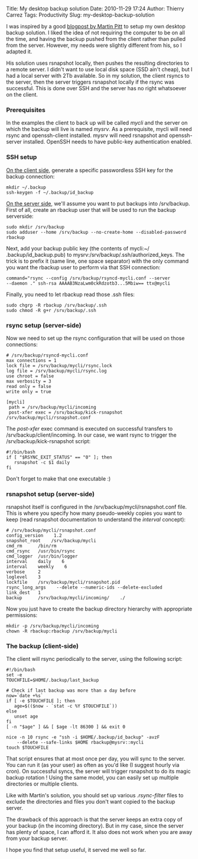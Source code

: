 Title: My desktop backup solution
Date: 2010-11-29 17:24
Author: Thierry Carrez
Tags: Productivity
Slug: my-desktop-backup-solution

I was inspired by a good [blogpost by Martin
Pitt](http://www.piware.de/2009/11/my-desktop-backup-solution/) to setup
my own desktop backup solution. I liked the idea of not requiring the
computer to be on all the time, and having the backup pushed from the
client rather than pulled from the server. However, my needs were
slightly different from his, so I adapted it.

His solution uses rsnapshot locally, then pushes the resulting
directories to a remote server. I didn't want to use local disk space
(SSD ain't cheap), but I had a local server with 2Tb available. So in my
solution, the client rsyncs to the server, then the server triggers
rsnapshot locally if the rsync was successful. This is done over SSH and
the server has no right whatsoever on the client.

### Prerequisites

In the examples the client to back up will be called *mycli* and the
server on which the backup will live is named *mysrv*. As a
prerequisite, mycli will need rsync and openssh-client installed. mysrv
will need rsnapshot and openssh-server installed. OpenSSH needs to have
public-key authentication enabled.

### SSH setup

<span style="text-decoration:underline;">On the client side</span>,
generate a specific passwordless SSH key for the backup connection:

    mkdir ~/.backup
    ssh-keygen -f ~/.backup/id_backup

<span style="text-decoration:underline;">On the server side</span>,
we'll assume you want to put backups into /srv/backup. First of all,
create an rbackup user that will be used to run the backup serverside:

    sudo mkdir /srv/backup
    sudo adduser --home /srv/backup --no-create-home --disabled-password rbackup

Next, add your backup public key (the contents of mycli:\~/
.backup/id\_backup.pub) to mysrv:/srv/backup/.ssh/authorized\_keys. The
trick is to prefix it (same line, one space separator) with the only
command you want the rbackup user to perform via that SSH connection:

    command="rsync --config /srv/backup/rsyncd-mycli.conf --server
    --daemon ." ssh-rsa AAAAB3NzaLwm0ckRdzotb3...5Mbiw== ttx@mycli

Finally, you need to let rbackup read those .ssh files:

    sudo chgrp -R rbackup /srv/backup/.ssh
    sudo chmod -R g+r /srv/backup/.ssh

### rsync setup (server-side)

Now we need to set up the rsync configuration that will be used on those
connections:

    # /srv/backup/rsyncd-mycli.conf
    max connections = 1
    lock file = /srv/backup/mycli/rsync.lock
    log file = /srv/backup/mycli/rsync.log
    use chroot = false
    max verbosity = 3
    read only = false
    write only = true

    [mycli]
     path = /srv/backup/mycli/incoming
     post-xfer exec = /srv/backup/kick-rsnapshot /srv/backup/mycli/rsnapshot.conf

The *post-xfer* exec command is executed on successful transfers to
/srv/backup/client/incoming. In our case, we want rsync to trigger the
/srv/backup/kick-rsnapshot script:

    #!/bin/bash
    if [ "$RSYNC_EXIT_STATUS" == "0" ]; then
       rsnapshot -c $1 daily
    fi

Don't forget to make that one executable :)

### rsnapshot setup (server-side)

rsnapshot itself is configured in the /srv/backup/mycli/rsnapshot.conf
file. This is where you specify how many pseudo-weekly copies you want
to keep (read rsnapshot documentation to understand the *interval*
concept):

    # /srv/backup/mycli/rsnapshot.conf
    config_version    1.2
    snapshot_root    /srv/backup/mycli
    cmd_rm      /bin/rm
    cmd_rsync   /usr/bin/rsync
    cmd_logger  /usr/bin/logger
    interval    daily    6
    interval    weekly    6   
    verbose     2
    loglevel    3
    lockfile    /srv/backup/mycli/rsnapshot.pid
    rsync_long_args    --delete --numeric-ids --delete-excluded
    link_dest   1
    backup      /srv/backup/mycli/incoming/    ./

Now you just have to create the backup directory hierarchy with
appropriate permissions:

    mkdir -p /srv/backup/mycli/incoming
    chown -R rbackup:rbackup /srv/backup/mycli

### The backup (client-side)

The client will rsync periodically to the server, using the following
script:

    #!/bin/bash
    set -e
    TOUCHFILE=$HOME/.backup/last_backup

    # Check if last backup was more than a day before
    now=`date +%s`
    if [ -e $TOUCHFILE ]; then
       age=$(($now - `stat -c %Y $TOUCHFILE`))
    else
       unset age
    fi
    [ -n "$age" ] && [ $age -lt 86300 ] && exit 0

    nice -n 10 rsync -e "ssh -i $HOME/.backup/id_backup" -avzF   
        --delete --safe-links $HOME rbackup@mysrv::mycli
    touch $TOUCHFILE

That script ensures that at most once per day, you will sync to the
server. You can run it (as your user) as often as you'd like (I suggest
hourly via cron). On successful syncs, the server will trigger rsnapshot
to do its magic backup rotation ! Using the same model, you can easily
set up multiple directories or multiple clients.

Like with Martin's solution, you should set up various *.rsync-filter*
files to exclude the directories and files you don't want copied to the
backup server.

The drawback of this approach is that the server keeps an extra copy of
your backup (in the incoming directory). But in my case, since the
server has plenty of space, I can afford it. It also does not work when
you are away from your backup server.

I hope you find that setup useful, it served me well so far.

